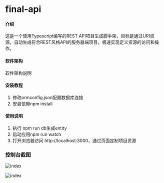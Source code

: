 # final-api

#### 介绍
这是一个使用Typescript编写的REST API项目生成脚手架，目标是通过URI资源，自动生成符合REST风格API的服务器端项目。极速实现定义资源的访问和操作。

#### 软件架构
软件架构说明


#### 安装教程

1.  修改ormconfig.json配置数据库连接
2.  安装依赖npm install


#### 使用说明

1.  执行 npm run db生成entity
2.  启动应用npm run watch 
3.  打开浏览器访问 http://localhost:3000，通过页面定制项目资源

### 控制台截图
![index](http://weixin.nmict.cn/my-static/img/final-api-1.PNG)

![index](http://weixin.nmict.cn/my-static/img/final-api-2.PNG)

